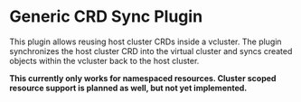 # Generic CRD Sync Plugin

This plugin allows reusing host cluster CRDs inside a vcluster. The plugin synchronizes the host cluster CRD into the virtual cluster and syncs created objects within the vcluster back to the host cluster. 

**This currently only works for namespaced resources. Cluster scoped resource support is planned as well, but not yet implemented.**



